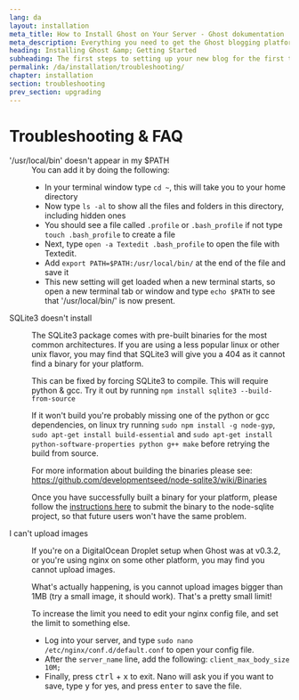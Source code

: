 ```yaml
---
lang: da
layout: installation
meta_title: How to Install Ghost on Your Server - Ghost dokumentation
meta_description: Everything you need to get the Ghost blogging platform up and running on your local or remote environement.
heading: Installing Ghost &amp; Getting Started
subheading: The first steps to setting up your new blog for the first time.
permalink: /da/installation/troubleshooting/
chapter: installation
section: troubleshooting
prev_section: upgrading
---
```



# Troubleshooting & FAQ <a id="troubleshooting"></a>

<dl>
    <dt id="export-path">'/usr/local/bin' doesn't appear in my $PATH</dt>
    <dd>You can add it by doing the following:
        <ul>
            <li>In your terminal window type <code>cd ~</code>, this will take you to your home directory</li>
            <li>Now type <code>ls -al</code> to show all the files and folders in this directory, including hidden ones</li>
            <li>You should see a file called <code class="path">.profile</code> or <code class="path">.bash_profile</code> if not type <code>touch .bash_profile</code> to create a file</li>
            <li>Next, type <code>open -a Textedit .bash_profile</code> to open the file with Textedit.</li>
            <li>Add <code>export PATH=$PATH:/usr/local/bin/</code> at the end of the file and save it</li>
            <li>This new setting will get loaded when a new terminal starts, so open a new terminal tab or window and type <code>echo $PATH</code> to see that '/usr/local/bin/' is now present.</li>
        </ul>
    </dd>
    <dt id="sqlite3-errors">SQLite3 doesn't install</dt>
    <dd>
        <p>The SQLite3 package comes with pre-built binaries for the most common architectures. If you are using a less popular linux or other unix flavor, you may find that SQLite3 will give you a 404 as it cannot find a binary for your platform.</p>
        <p>This can be fixed by forcing SQLite3 to compile. This will require python & gcc. Try it out by running <code>npm install sqlite3 --build-from-source</code></p>
        <p>If it won't build you're probably missing one of the python or gcc dependencies, on linux try running <code>sudo npm install -g node-gyp</code>, <code>sudo apt-get install build-essential</code> and <code>sudo apt-get install python-software-properties python g++ make</code> before retrying the build from source.</p>
        <p>For more information about building the binaries please see: <a href="https://github.com/developmentseed/node-sqlite3/wiki/Binaries">https://github.com/developmentseed/node-sqlite3/wiki/Binaries</a></p>
        <p>Once you have successfully built a binary for your platform, please follow the <a href="https://github.com/developmentseed/node-sqlite3/wiki/Binaries#creating-new-binaries">instructions here</a> to submit the binary to the node-sqlite project, so that future users won't have the same problem.</p>
    </dd>
    <dt id="image-uploads">I can't upload images</dt>
    <dd>
        <p>If you're on a DigitalOcean Droplet setup when Ghost was at v0.3.2, or you're using nginx on some other platform, you may find you cannot upload images.</p>
        <p>What's actually happening, is you cannot upload images bigger than 1MB (try a small image, it should work). That's a pretty small limit!</p>
        <p>To increase the limit you need to edit your nginx config file, and set the limit to something else.</p>
        <ul>
            <li>Log into your server, and type <code>sudo nano /etc/nginx/conf.d/default.conf</code> to open your config file.</li>
            <li>After the <code>server_name</code> line, add the following: <code>client_max_body_size 10M;</code></li>
            <li>Finally, press <kbd>ctrl</kbd> + <kbd>x</kbd> to exit. Nano will ask you if you want to save, type <kbd>y</kbd> for yes, and press <kbd>enter</kbd> to save the file.</li>
        </ul>
    </dd>
</dl>

